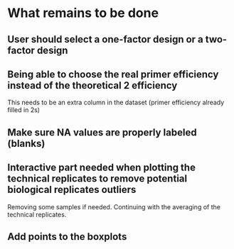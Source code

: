 # What remains to be done

## User should select a one-factor design or a two-factor design

## Being able to choose the real primer efficiency instead of the theoretical 2 efficiency
This needs to be an extra column in the dataset (primer efficiency already filled in 2s)

## Make sure NA values are properly labeled (blanks)

## Interactive part needed when plotting the technical replicates to remove potential biological replicates outliers
Removing some samples if needed. Continuing with the averaging of the technical replicates.

## Add points to the boxplots

